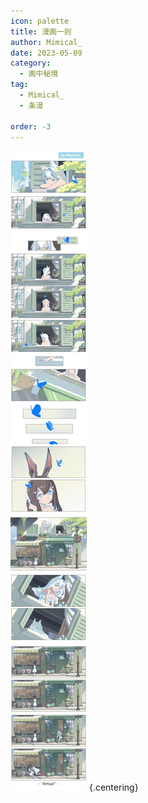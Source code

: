 ```yaml
---
icon: palette
title: 漫画一则
author: Mimical_
date: 2023-05-09
category:
  - 画中秘境
tag:
  - Mimical_
  - 条漫

order: -3
---
```


![](./res/comic/comic1.webp) {.centering}

<Ads />
